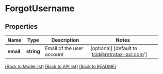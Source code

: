 # ForgotUsername

## Properties
Name | Type | Description | Notes
------------ | ------------- | ------------- | -------------
**email** | **string** | Email of the user account | [optional] [default to 'tcid@retrotax-aci.com']

[[Back to Model list]](../README.md#documentation-for-models) [[Back to API list]](../README.md#documentation-for-api-endpoints) [[Back to README]](../README.md)


